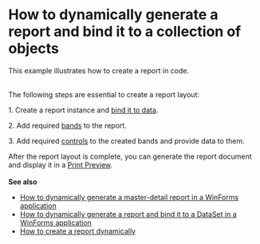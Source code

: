 # How to dynamically generate a report and bind it to a collection of objects


<p>This example illustrates how to create a report in code.<br><br></p>
<p>The following steps are essential to create a report layout:</p>
<p>1. Create a report instance and <a href="https://documentation.devexpress.com/#XtraReports/CustomDocument15034">bind it to data</a>.</p>
<p>2. Add required <a href="https://documentation.devexpress.com/#XtraReports/CustomDocument2590">bands</a> to the report.</p>
<p>3. Add required <a href="https://documentation.devexpress.com/#XtraReports/CustomDocument2605">controls</a> to the created bands and provide data to them.</p>
<p>After the report layout is complete, you can generate the report document and display it in a <a href="https://documentation.devexpress.com/#XtraReports/CustomDocument10707">Print Preview</a>.<br><br><strong>See also</strong>

* <a href="https://www.devexpress.com/Support/Center/p/E4421">How to dynamically generate a master-detail report in a WinForms application</a>
* <a href="https://www.devexpress.com/Support/Center/p/E4657">How to dynamically generate a report and bind it to a DataSet in a WinForms application</a>
* <a href="https://www.devexpress.com/Support/Center/p/AK15900">How to create a report dynamically</a></p>

<br/>


